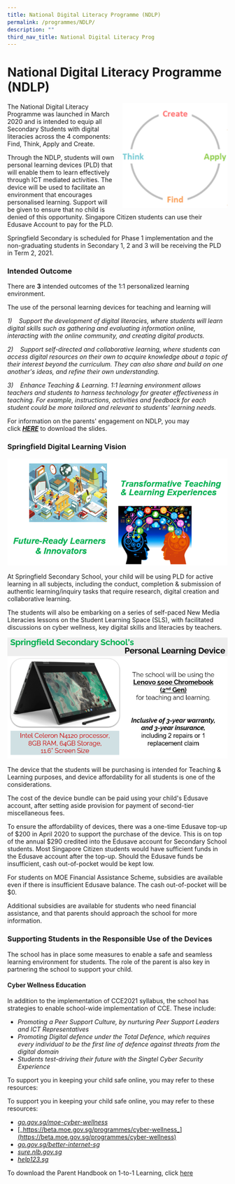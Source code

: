 ```yaml
---
title: National Digital Literacy Programme (NDLP)
permalink: /programmes/NDLP/
description: ""
third_nav_title: National Digital Literacy Prog
---
```


# **National Digital Literacy Programme (NDLP)**


<img src="/images/download.png" style="width:240px;height:240px;margin-left:15px;" align = "right">
 
The National Digital Literacy Programme was launched in March 2020 and is intended to equip all Secondary Students with digital literacies across the 4 components: Find, Think, Apply and Create. 

Through the NDLP, students will own personal learning devices (PLD) that will enable them to learn effectively through ICT mediated activities. The device will be used to facilitate an environment that encourages personalised learning. Support will be given to ensure that no child is denied of this opportunity. Singapore Citizen students can use their Edusave Account to pay for the PLD.

Springfield Secondary is scheduled for Phase 1 implementation and the non-graduating students in Secondary 1, 2 and 3 will be receiving the PLD in Term 2, 2021.

### Intended Outcome

There are **3** intended outcomes of the 1:1 personalized learning environment. 

The use of the personal learning devices for teaching and learning will

_1)    Support the development of digital literacies, where students will learn digital skills such as gathering and evaluating information online, interacting with the online community, and creating digital products._

_2)    Support self-directed and collaborative learning, where students can access digital resources on their own to acquire knowledge about a topic of their interest beyond the curriculum. They can also share and build on one another's ideas, and refine their own understanding._

_3)    Enhance Teaching & Learning. 1:1 learning environment allows teachers and students to harness technology for greater effectiveness in teaching. For example, instructions, activities and feedback for each student could be more tailored and relevant to students' learning needs._

For information on the parents' engagement on NDLP, you may click [**_HERE_**](/files/NDLP%20-%20Briefing%20for%20Parents%20Website_Updated1.pdf) to download the slides.

### Springfield Digital Learning Vision

![](/images/Digital%20Learning%20Vision.png)

At Springfield Secondary School, your child will be using PLD for active learning in all subjects, including the conduct, completion & submission of authentic learning/inquiry tasks that require research, digital creation and collaborative learning.

The students will also be embarking on a series of self-paced New Media Literacies lessons on the Student Learning Space (SLS), with facilitated discussions on cyber wellness, key digital skills and literacies by teachers.

![](/images/PLD.png)

The device that the students will be purchasing is intended for Teaching & Learning purposes, and device affordability for all students is one of the considerations.

The cost of the device bundle can be paid using your child's Edusave account, after setting aside provision for payment of second-tier miscellaneous fees.

To ensure the affordability of devices, there was a one-time Edusave top-up of $200 in April 2020 to support the purchase of the device. This is on top of the annual $290 credited into the Edusave account for Secondary School students. Most Singapore Citizen students would have sufficient funds in the Edusave account after the top-up. Should the Edusave funds be insufficient, cash out-of-pocket would be kept low.

For students on MOE Financial Assistance Scheme, subsidies are available even if there is insufficient Edusave balance. The cash out-of-pocket will be $0.

Additional subsidies are available for students who need financial assistance, and that parents should approach the school for more information.

### Supporting Students in the Responsible Use of the Devices

The school has in place some measures to enable a safe and seamless learning environment for students. The role of the parent is also key in partnering the school to support your child.

#### Cyber Wellness Education

In addition to the implementation of CCE2021 syllabus, the school has strategies to enable school-wide implementation of CCE. These include: 

*   _Promoting a Peer Support Culture, by nurturing Peer Support Leaders and ICT Representatives_
*   _Promoting Digital defence under the Total Defence, which requires every individual to be the first line of defence against threats from the digital domain_
*   _Students test-driving their future with the Singtel Cyber Security Experience_

To support you in keeping your child safe online, you may refer to these resources:

To support you in keeping your child safe online, you may refer to these resources:

*   [_go.gov.sg/moe-cyber-wellness_](https://go.gov.sg/moe-cyber-wellness)
*   [_https://beta.moe.gov.sg/programmes/cyber-wellness_](https://beta.moe.gov.sg/programmes/cyber-wellness)
*   [_go.gov.sg/better-internet-sg_](https://go.gov.sg/better-internet-sg)
*   [_sure.nlb.gov.sg_](http://sure.nlb.gov.sg/)
*   [_help123.sg_](http://help123.sg/)

To download the Parent Handbook on 1-to-1 Learning, click [here](/files/Parent%20Handbook%20I%20on%201_1%20Learning.pdf)
